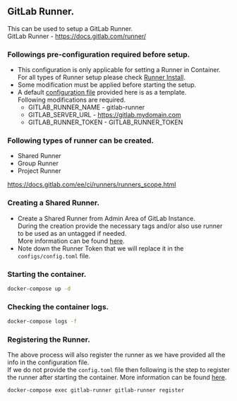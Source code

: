 ## GitLab Runner.
This can be used to setup a GitLab Runner.  
GitLab Runner - https://docs.gitlab.com/runner/

### Followings pre-configuration required before setup.
- This configuration is only applicable for setting a Runner in Container.
  For all types of Runner setup please check [Runner Install](https://docs.gitlab.com/runner/install/).
- Some modification must be applied before starting the setup.
- A default [configuration file](./configs/config.toml) provided here is as a template.  
  Following modifications are required.
    - GITLAB_RUNNER_NAME - gitlab-runner
    - GITLAB_SERVER_URL - https://gitlab.mydomain.com
    - GITLAB_RUNNER_TOKEN - GITLAB_RUNNER_TOKEN

### Following types of runner can be created.
- Shared Runner
- Group Runner
- Project Runner

https://docs.gitlab.com/ee/ci/runners/runners_scope.html

### Creating a Shared Runner.
- Create a Shared Runner from Admin Area of GitLab Instance.  
  During the creation provide the necessary tags and/or also use runner to be used as an untagged if needed.  
  More information can be found [here](https://docs.gitlab.com/ee/ci/runners/runners_scope.html#shared-runners).
- Note down the Runner Token that we will replace it in the `configs/config.toml` file.

### Starting the container.
```bash
docker-compose up -d
```

### Checking the container logs.
```bash
docker-compose logs -f
```

### Registering the Runner.
The above process will also register the runner as we have provided all the info in the configuration file.  
If we do not provide the `config.toml` file then following is the step to register the runner after starting the container.
More information can be found [here](https://docs.gitlab.com/runner/register/?tab=Docker).
```bash
docker-compose exec gitlab-runner gitlab-runner register
```

